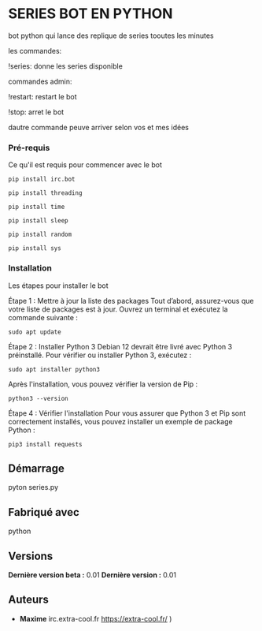 # SERIES BOT EN PYTHON

bot python qui lance des replique de series tooutes les minutes 

les commandes:

!series: donne les series disponible

commandes admin:

!restart: restart le bot 

!stop: arret le bot

dautre commande peuve arriver selon vos et mes idées

### Pré-requis

Ce qu'il est requis pour commencer avec le bot

``pip install irc.bot``

``pip install threading``

``pip install time`` 

``pip install sleep``

``pip install random``

``pip install sys``

### Installation

Les étapes pour installer le bot

Étape 1 : Mettre à jour la liste des packages
Tout d’abord, assurez-vous que votre liste de packages est à jour. Ouvrez un terminal et exécutez la commande suivante :

 ``sudo apt update`` 
 
 Étape 2 : Installer Python 3
Debian 12 devrait être livré avec Python 3 préinstallé. Pour vérifier ou installer Python 3, exécutez :

``sudo apt installer python3``

Après l'installation, vous pouvez vérifier la version de Pip :

``python3 --version``

Étape 4 : Vérifier l'installation
Pour vous assurer que Python 3 et Pip sont correctement installés, vous pouvez installer un exemple de package Python :

``pip3 install requests``


## Démarrage

pyton series.py

## Fabriqué avec

python

## Versions

**Dernière version beta :** 0.01
**Dernière version :** 0.01

## Auteurs
* **Maxime** irc.extra-cool.fr https://extra-cool.fr/ )

